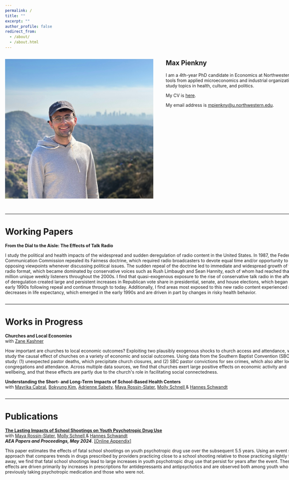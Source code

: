 ```yaml
---
permalink: /
title: ""
excerpt: ""
author_profile: false
redirect_from: 
  - /about/
  - /about.html
---
```


<style>
  /* Adjust page width */
.page,
.page__inner-wrap,
.page__content,
.layout--home .page,
.layout--default .page {
  max-width: none !important;
  width: 100% !important;
  padding-left: 2rem;
  padding-right: 2rem;
  margin: 0 auto;
}

/* Widen overall content */
body {
  max-width: 100% !important;
  width: 100% !important;
}
</style>

## Max Pienkny<img class="img-responsive" style="float: left; margin: 0px 40px 20px 0px;" src="files/pienkny_headshot.jpeg" width="475">

I am a 4th-year PhD candidate in Economics at Northwestern. I use tools from applied microeconomics and industrial organization to study topics in health, culture, and politics. 

My CV is [here](/files/cv/pienkny/cv.pdf).

My email address is <a href="mailto:mpienkny@u.northwestern.edu">mpienkny@u.northwestern.edu</a>.

<br style="clear: both;">

<hr style="margin: 2em 0; border: none; border-top: 1px solid #ccc;">


# Working Papers

**From the Dial to the Aisle: The Effects of Talk Radio** <br>

I study the political and health impacts of the widespread and sudden deregulation of radio content in the United States. In 1987, the Federal Communication Commission repealed its Fairness doctrine, which required radio broadcasters to devote equal time and/or opportunity to opposing viewpoints whenever discussing political issues. The sudden repeal of the doctrine led to immediate and widespread growth of the talk radio format, which became dominated by conservative voices such as Rush Limbaugh and Sean Hannity, each of whom had reached than 10 million unique weekly listeners throughout the 2000s. I find that quasi-exogenous exposure to the rise of conservative talk radio in the aftermath of deregulation created large and persistent increases in Republican vote share in presidential, senate, and house elections, which began in the early 1990s following repeal and continue through to today. Additionally, I find areas most exposed to this new radio content experienced relative decreases in life expectancy, which emerged in the early 1990s and are driven in part by changes in risky health behavior. 

<hr style="margin: 2em 0; border: none; border-top: 1px solid #ccc;">

# Works in Progress

**Churches and Local Economies**<br>
with <a href="https://zkashner.github.io/" class="no-underline">Zane Kashner</a> <br> 

How important are churches to local economic outcomes? Exploiting two plausibly exogenous shocks to church access and attendance, we study the causal effect of churches on a variety of economic and social outcomes. Using data from the Southern Baptist Convention (SBC), we study: (1) unexpected pastor deaths, which precipitate church closures, and (2) SBC pastor convictions for sex crimes, which also alter local congregations and attendance. Across multiple data sources, we find that churches exert large positive effects on economic activity and wellbeing, and that these effects are partly due to the church's role in facilitating social connectedness. 

**Understanding the Short- and Long-Term Impacts of School-Based Health Centers**<br>
with <a href="https://www.marikacabral.com/" class="no-underline">Mayrika Cabral</a>, <a href="https://sites.google.com/view/bokyungkim" class="no-underline">Bokyung Kim</a>, <a href="https://www.adriennesabety.com/" class="no-underline">Adrienne Sabety</a>, <a href="https://web.stanford.edu/~mrossin/" class="no-underline">Maya Rossin-Slater</a>, <a href="https://mollyschnell.com/" class="no-underline">Molly Schnell </a> & <a href="https://hschwandt.com/" class="no-underline">Hannes Schwandt</a> <br> 

<hr style="margin: 2em 0; border: none; border-top: 1px solid #ccc;">

# Publications

<a href="/files/research/published/2024_PRSS_AEAPP_Main.pdf" class="no-underline">**The Lasting Impacts of School Shootings on Youth Psychotropic Drug Use**</a> <br>
with <a href="https://web.stanford.edu/~mrossin/" class="no-underline">Maya Rossin-Slater</a>, <a href="https://mollyschnell.com/" class="no-underline">Molly Schnell </a> & <a href="https://hschwandt.com/" class="no-underline">Hannes Schwandt</a> <br> 
_**AEA Papers and Proceedings, May 2024**_.  <a href="/files/research/published/2024_PRSS_AEAPP_Appendix.pdf" class="light-gray-link">[Online Appendix]</a> <br>

This paper estimates the effects of fatal school shootings on youth psychotropic drug use over the subsequent 5.5 years. Using an event study approach that compares trends in drugs prescribed by providers practicing close to a school shooting relative to those practicing slightly farther away, we find that fatal school shootings lead to large increases in youth psychotropic drug use that persist for years after the event. These effects are driven primarily by increases in prescriptions for antidepressants and antipsychotics and are observed both among youth who were previously taking psychotropic medication and those who were not.
